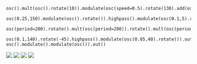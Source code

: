 ```
osc().mult(osc().rotate(10)).modulate(osc(speed=0.5).rotate(130).add(osc().rotate(60))).out()

osc(0.25,150).modulate(osc().rotate()).highpass().modulate(osc(0.1,5).rotate(-45)).out()

osc(period=200).rotate().mult(osc(period=200)).rotate().mult(osc(period=200)).rotate().mult(osc(period=200)).out()

osc(0.1,140).rotate(-45).highpass().modulate(osc(0.05,40).rotate()).out()
osc().modulate().modulate(osc()).out()
```

![](https://raw.githubusercontent.com/daanklijn/pydra/master/gifs/pydra1.gif)
![](https://raw.githubusercontent.com/daanklijn/pydra/master/gifs/pydra3.gif)
![](https://raw.githubusercontent.com/daanklijn/pydra/master/gifs/pydra2.gif)
![](https://raw.githubusercontent.com/daanklijn/pydra/master/gifs/pydra4.gif)

